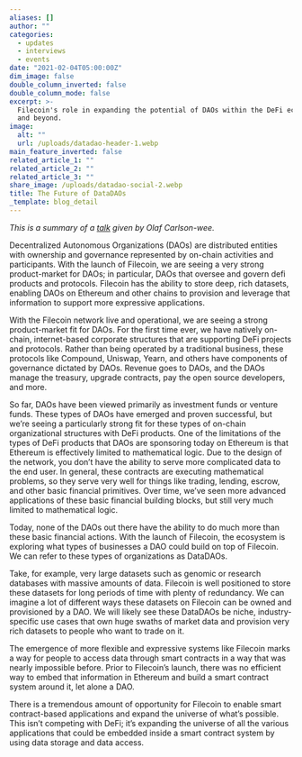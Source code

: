 ```yaml
---
aliases: []
author: ""
categories:
  - updates
  - interviews
  - events
date: "2021-02-04T05:00:00Z"
dim_image: false
double_column_inverted: false
double_column_mode: false
excerpt: >-
  Filecoin's role in expanding the potential of DAOs within the DeFi ecosystem
  and beyond.
image:
  alt: ""
  url: /uploads/datadao-header-1.webp
main_feature_inverted: false
related_article_1: ""
related_article_2: ""
related_article_3: ""
share_image: /uploads/datadao-social-2.webp
title: The Future of DataDAOs
_template: blog_detail
---
```


_This is a summary of a_ [_talk_](https://www.youtube.com/watch?v=JQ5YwYgFCv0) _given by Olaf Carlson-wee._

Decentralized Autonomous Organizations (DAOs) are distributed entities with ownership and governance represented by on-chain activities and participants. With the launch of Filecoin, we are seeing a very strong product-market for DAOs; in particular, DAOs that oversee and govern defi products and protocols. Filecoin has the ability to store deep, rich datasets, enabling DAOs on Ethereum and other chains to provision and leverage that information to support more expressive applications.

With the Filecoin network live and operational, we are seeing a strong product-market fit for DAOs. For the first time ever, we have natively on-chain, internet-based corporate structures that are supporting DeFi projects and protocols. Rather than being operated by a traditional business, these protocols like Compound, Uniswap, Yearn, and others have components of governance dictated by DAOs. Revenue goes to DAOs, and the DAOs manage the treasury, upgrade contracts, pay the open source developers, and more.

So far, DAOs have been viewed primarily as investment funds or venture funds. These types of DAOs have emerged and proven successful, but we’re seeing a particularly strong fit for these types of on-chain organizational structures with DeFi products. One of the limitations of the types of DeFi products that DAOs are sponsoring today on Ethereum is that Ethereum is effectively limited to mathematical logic. Due to the design of the network, you don’t have the ability to serve more complicated data to the end user. In general, these contracts are executing mathematical problems, so they serve very well for things like trading, lending, escrow, and other basic financial primitives. Over time, we’ve seen more advanced applications of these basic financial building blocks, but still very much limited to mathematical logic.

Today, none of the DAOs out there have the ability to do much more than these basic financial actions. With the launch of Filecoin, the ecosystem is exploring what types of businesses a DAO could build on top of Filecoin. We can refer to these types of organizations as DataDAOs.

Take, for example, very large datasets such as genomic or research databases with massive amounts of data. Filecoin is well positioned to store these datasets for long periods of time with plenty of redundancy. We can imagine a lot of different ways these datasets on Filecoin can be owned and provisioned by a DAO. We will likely see these DataDAOs be niche, industry-specific use cases that own huge swaths of market data and provision very rich datasets to people who want to trade on it.

The emergence of more flexible and expressive systems like Filecoin marks a way for people to access data through smart contracts in a way that was nearly impossible before. Prior to Filecoin’s launch, there was no efficient way to embed that information in Ethereum and build a smart contract system around it, let alone a DAO.

There is a tremendous amount of opportunity for Filecoin to enable smart contract-based applications and expand the universe of what’s possible. This isn’t competing with DeFi; it’s expanding the universe of all the various applications that could be embedded inside a smart contract system by using data storage and data access.
